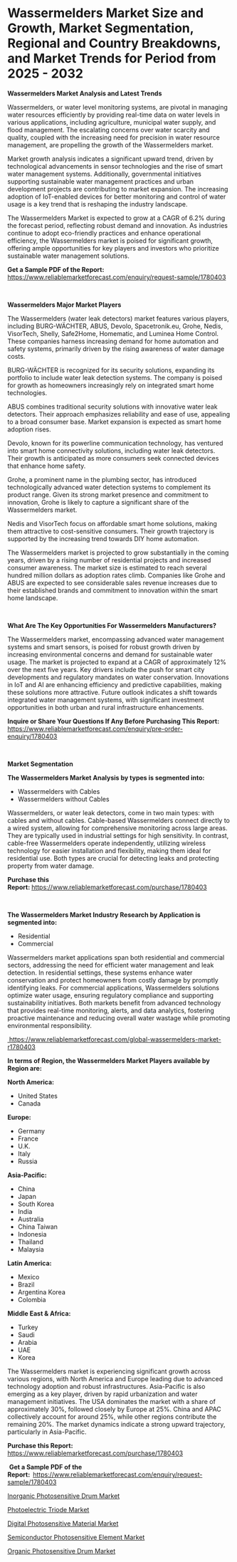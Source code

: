 <p><h1>Wassermelders Market Size and Growth, Market Segmentation, Regional and Country Breakdowns, and Market Trends for Period from 2025 -  2032</h1></p><p><strong>Wassermelders Market Analysis and Latest Trends</strong></p>
<p><p>Wassermelders, or water level monitoring systems, are pivotal in managing water resources efficiently by providing real-time data on water levels in various applications, including agriculture, municipal water supply, and flood management. The escalating concerns over water scarcity and quality, coupled with the increasing need for precision in water resource management, are propelling the growth of the Wassermelders market.</p><p>Market growth analysis indicates a significant upward trend, driven by technological advancements in sensor technologies and the rise of smart water management systems. Additionally, governmental initiatives supporting sustainable water management practices and urban development projects are contributing to market expansion. The increasing adoption of IoT-enabled devices for better monitoring and control of water usage is a key trend that is reshaping the industry landscape.</p><p>The Wassermelders Market is expected to grow at a CAGR of 6.2% during the forecast period, reflecting robust demand and innovation. As industries continue to adopt eco-friendly practices and enhance operational efficiency, the Wassermelders market is poised for significant growth, offering ample opportunities for key players and investors who prioritize sustainable water management solutions.</p></p>
<p><strong>Get a Sample PDF of the Report:&nbsp;</strong> <a href="https://www.reliablemarketforecast.com/enquiry/request-sample/1780403?utm_campaign=1134&utm_medium=2&utm_source=Github&utm_content=ia&utm_term=25032025&utm_id=wassermelders">https://www.reliablemarketforecast.com/enquiry/request-sample/1780403</a></p>
<p>&nbsp;</p>
<p><strong>Wassermelders Major Market Players</strong></p>
<p><p>The Wassermelders (water leak detectors) market features various players, including BURG-WÄCHTER, ABUS, Devolo, Spacetronik.eu, Grohe, Nedis, VisorTech, Shelly, Safe2Home, Homematic, and Luminea Home Control. These companies harness increasing demand for home automation and safety systems, primarily driven by the rising awareness of water damage costs.</p><p>BURG-WÄCHTER is recognized for its security solutions, expanding its portfolio to include water leak detection systems. The company is poised for growth as homeowners increasingly rely on integrated smart home technologies.</p><p>ABUS combines traditional security solutions with innovative water leak detectors. Their approach emphasizes reliability and ease of use, appealing to a broad consumer base. Market expansion is expected as smart home adoption rises.</p><p>Devolo, known for its powerline communication technology, has ventured into smart home connectivity solutions, including water leak detectors. Their growth is anticipated as more consumers seek connected devices that enhance home safety.</p><p>Grohe, a prominent name in the plumbing sector, has introduced technologically advanced water detection systems to complement its product range. Given its strong market presence and commitment to innovation, Grohe is likely to capture a significant share of the Wassermelders market.</p><p>Nedis and VisorTech focus on affordable smart home solutions, making them attractive to cost-sensitive consumers. Their growth trajectory is supported by the increasing trend towards DIY home automation.</p><p>The Wassermelders market is projected to grow substantially in the coming years, driven by a rising number of residential projects and increased consumer awareness. The market size is estimated to reach several hundred million dollars as adoption rates climb. Companies like Grohe and ABUS are expected to see considerable sales revenue increases due to their established brands and commitment to innovation within the smart home landscape.</p></p>
<p>&nbsp;</p>
<p><strong>What Are The Key Opportunities For Wassermelders Manufacturers?</strong></p>
<p><p>The Wassermelders market, encompassing advanced water management systems and smart sensors, is poised for robust growth driven by increasing environmental concerns and demand for sustainable water usage. The market is projected to expand at a CAGR of approximately 12% over the next five years. Key drivers include the push for smart city developments and regulatory mandates on water conservation. Innovations in IoT and AI are enhancing efficiency and predictive capabilities, making these solutions more attractive. Future outlook indicates a shift towards integrated water management systems, with significant investment opportunities in both urban and rural infrastructure enhancements.</p></p>
<p><strong>Inquire or Share Your Questions If Any Before Purchasing This Report:</strong> <a href="https://www.reliablemarketforecast.com/enquiry/pre-order-enquiry/1780403?utm_campaign=1134&utm_medium=2&utm_source=Github&utm_content=ia&utm_term=25032025&utm_id=wassermelders">https://www.reliablemarketforecast.com/enquiry/pre-order-enquiry/1780403</a></p>
<p>&nbsp;</p>
<p><strong>Market Segmentation</strong></p>
<p><strong>The Wassermelders Market Analysis by types is segmented into:</strong></p>
<p><ul><li>Wassermelders with Cables</li><li>Wassermelders without Cables</li></ul></p>
<p><p>Wassermelders, or water leak detectors, come in two main types: with cables and without cables. Cable-based Wassermelders connect directly to a wired system, allowing for comprehensive monitoring across large areas. They are typically used in industrial settings for high sensitivity. In contrast, cable-free Wassermelders operate independently, utilizing wireless technology for easier installation and flexibility, making them ideal for residential use. Both types are crucial for detecting leaks and protecting property from water damage.</p></p>
<p><strong>Purchase this Report:&nbsp;</strong><a href="https://www.reliablemarketforecast.com/purchase/1780403?utm_campaign=1134&utm_medium=2&utm_source=Github&utm_content=ia&utm_term=25032025&utm_id=wassermelders">https://www.reliablemarketforecast.com/purchase/1780403</a></p>
<p>&nbsp;</p>
<p><strong>The Wassermelders Market Industry Research by Application is segmented into:</strong></p>
<p><ul><li>Residential</li><li>Commercial</li></ul></p>
<p><p>Wassermelders market applications span both residential and commercial sectors, addressing the need for efficient water management and leak detection. In residential settings, these systems enhance water conservation and protect homeowners from costly damage by promptly identifying leaks. For commercial applications, Wassermelders solutions optimize water usage, ensuring regulatory compliance and supporting sustainability initiatives. Both markets benefit from advanced technology that provides real-time monitoring, alerts, and data analytics, fostering proactive maintenance and reducing overall water wastage while promoting environmental responsibility.</p></p>
<p><a href="https://www.reliablemarketforecast.com/global-wassermelders-market-r1780403?utm_campaign=1134&utm_medium=2&utm_source=Github&utm_content=ia&utm_term=25032025&utm_id=wassermelders">&nbsp;https://www.reliablemarketforecast.com/global-wassermelders-market-r1780403</a></p>
<p><strong>In terms of Region, the Wassermelders Market Players available by Region are:</strong></p>
<p>
    <p> <strong> North America: </strong>
        <ul>
            <li>United States</li>
            <li>Canada</li>
        </ul>
        </p> 
    <p> <strong> Europe: </strong>
        <ul>
            <li>Germany</li>
            <li>France</li>
            <li>U.K.</li>
            <li>Italy</li>
            <li>Russia</li>
        </ul>
        </p> 
    <p> <strong> Asia-Pacific: </strong>
        <ul>
            <li>China</li>
            <li>Japan</li>
            <li>South Korea</li>
            <li>India</li>
            <li>Australia</li>
            <li>China Taiwan</li>
            <li>Indonesia</li>
            <li>Thailand</li>
            <li>Malaysia</li>
        </ul>
        </p> 
    <p> <strong> Latin America: </strong>
        <ul>
            <li>Mexico</li>
            <li>Brazil</li>
            <li>Argentina Korea</li>
            <li>Colombia</li>
        </ul>
        </p> 
    <p> <strong> Middle East & Africa: </strong>
        <ul>
            <li>Turkey</li>
            <li>Saudi</li>
            <li>Arabia</li>
            <li>UAE</li>
            <li>Korea</li>
        </ul>
    </p>
    </p>
<p><p>The Wassermelders market is experiencing significant growth across various regions, with North America and Europe leading due to advanced technology adoption and robust infrastructures. Asia-Pacific is also emerging as a key player, driven by rapid urbanization and water management initiatives. The USA dominates the market with a share of approximately 30%, followed closely by Europe at 25%. China and APAC collectively account for around 25%, while other regions contribute the remaining 20%. The market dynamics indicate a strong upward trajectory, particularly in Asia-Pacific.</p></p>
<p><strong>Purchase this Report: </strong><a href="https://www.reliablemarketforecast.com/purchase/1780403?utm_campaign=1134&utm_medium=2&utm_source=Github&utm_content=ia&utm_term=25032025&utm_id=wassermelders">https://www.reliablemarketforecast.com/purchase/1780403</a></p>
<p>&nbsp;<strong>Get a Sample PDF of the Report:&nbsp;&nbsp;</strong><a href="https://www.reliablemarketforecast.com/enquiry/request-sample/1780403?utm_campaign=1134&utm_medium=2&utm_source=Github&utm_content=ia&utm_term=25032025&utm_id=wassermelders">https://www.reliablemarketforecast.com/enquiry/request-sample/1780403</a></p>
<p><strong></strong></p>
<p><p><a href="https://github.com/ujanoandryvw/Market-Research-Report-List-1/blob/main/inorganic-photosensitive-drum-market.md?utm_campaign=1134&utm_medium=2&utm_source=Github&utm_content=ia&utm_term=25032025&utm_id=wassermelders">Inorganic Photosensitive Drum Market</a></p><p><a href="https://github.com/donnypolan/Market-Research-Report-List-1/blob/main/photoelectric-triode-market.md?utm_campaign=1134&utm_medium=2&utm_source=Github&utm_content=ia&utm_term=25032025&utm_id=wassermelders">Photoelectric Triode Market</a></p><p><a href="https://github.com/kuziaaring40/Market-Research-Report-List-1/blob/main/digital-photosensitive-material-market.md?utm_campaign=1134&utm_medium=2&utm_source=Github&utm_content=ia&utm_term=25032025&utm_id=wassermelders">Digital Photosensitive Material Market</a></p><p><a href="https://github.com/zemonarutaep/Market-Research-Report-List-1/blob/main/semiconductor-photosensitive-element-market.md?utm_campaign=1134&utm_medium=2&utm_source=Github&utm_content=ia&utm_term=25032025&utm_id=wassermelders">Semiconductor Photosensitive Element Market</a></p><p><a href="https://github.com/hoganemken50/Market-Research-Report-List-1/blob/main/organic-photosensitive-drum-market.md?utm_campaign=1134&utm_medium=2&utm_source=Github&utm_content=ia&utm_term=25032025&utm_id=wassermelders">Organic Photosensitive Drum Market</a></p></p>